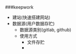 ###keepwork
* 建站(快速搭建网站)
* 数据源(用户数据存贮)
    * 数据源类别(gitlab, github)
    * 使用方式
        * 文件存贮
        * 